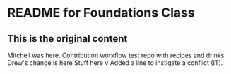 # README for Foundations Class
This is the original content
---

Mitchell was here.
Contribution workflow test repo with recipes and drinks
Drew's change is here
Stuff here
v
Added a line to instigate a conflict (IT).
